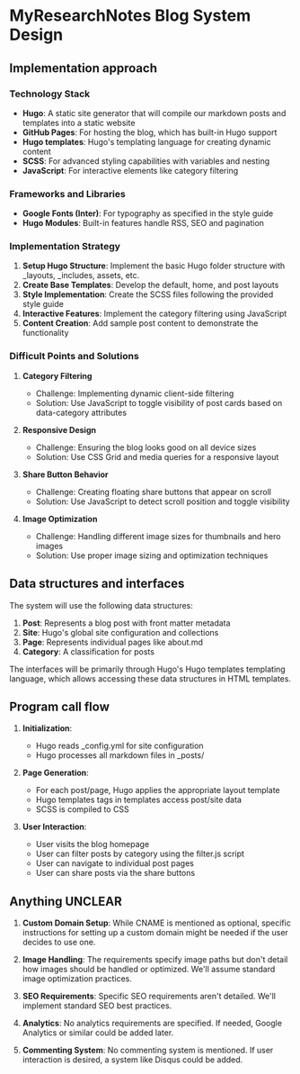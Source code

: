 # MyResearchNotes Blog System Design

## Implementation approach

### Technology Stack
- **Hugo**: A static site generator that will compile our markdown posts and templates into a static website
- **GitHub Pages**: For hosting the blog, which has built-in Hugo support
- **Hugo templates**: Hugo's templating language for creating dynamic content
- **SCSS**: For advanced styling capabilities with variables and nesting
- **JavaScript**: For interactive elements like category filtering

### Frameworks and Libraries
- **Google Fonts (Inter)**: For typography as specified in the style guide
- **Hugo Modules**: Built-in features handle RSS, SEO and pagination

### Implementation Strategy
1. **Setup Hugo Structure**: Implement the basic Hugo folder structure with _layouts, _includes, assets, etc.
2. **Create Base Templates**: Develop the default, home, and post layouts
3. **Style Implementation**: Create the SCSS files following the provided style guide
4. **Interactive Features**: Implement the category filtering using JavaScript
5. **Content Creation**: Add sample post content to demonstrate the functionality

### Difficult Points and Solutions

1. **Category Filtering**
   - Challenge: Implementing dynamic client-side filtering
   - Solution: Use JavaScript to toggle visibility of post cards based on data-category attributes

2. **Responsive Design**
   - Challenge: Ensuring the blog looks good on all device sizes
   - Solution: Use CSS Grid and media queries for a responsive layout

3. **Share Button Behavior**
   - Challenge: Creating floating share buttons that appear on scroll
   - Solution: Use JavaScript to detect scroll position and toggle visibility

4. **Image Optimization**
   - Challenge: Handling different image sizes for thumbnails and hero images
   - Solution: Use proper image sizing and optimization techniques

## Data structures and interfaces

The system will use the following data structures:

1. **Post**: Represents a blog post with front matter metadata
2. **Site**: Hugo's global site configuration and collections
3. **Page**: Represents individual pages like about.md
4. **Category**: A classification for posts

The interfaces will be primarily through Hugo's Hugo templates templating language, which allows accessing these data structures in HTML templates.

## Program call flow

1. **Initialization**:
   - Hugo reads _config.yml for site configuration
   - Hugo processes all markdown files in _posts/

2. **Page Generation**:
   - For each post/page, Hugo applies the appropriate layout template
   - Hugo templates tags in templates access post/site data
   - SCSS is compiled to CSS

3. **User Interaction**:
   - User visits the blog homepage
   - User can filter posts by category using the filter.js script
   - User can navigate to individual post pages
   - User can share posts via the share buttons

## Anything UNCLEAR

1. **Custom Domain Setup**: While CNAME is mentioned as optional, specific instructions for setting up a custom domain might be needed if the user decides to use one.

2. **Image Handling**: The requirements specify image paths but don't detail how images should be handled or optimized. We'll assume standard image optimization practices.

3. **SEO Requirements**: Specific SEO requirements aren't detailed. We'll implement standard SEO best practices.

4. **Analytics**: No analytics requirements are specified. If needed, Google Analytics or similar could be added later.

5. **Commenting System**: No commenting system is mentioned. If user interaction is desired, a system like Disqus could be added.